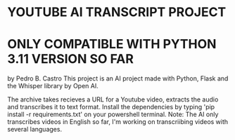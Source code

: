 # YOUTUBE AI TRANSCRIPT PROJECT
# ONLY COMPATIBLE WITH PYTHON 3.11 VERSION SO FAR
by Pedro B. Castro
This project is an AI project made with Python, Flask and the Whisper library by Open AI. 

The archive takes recieves a URL for a Youtube video, extracts the audio and transcribes it to text format. 
Install the dependencies by typing 'pip install -r requirements.txt' on your powershell terminal. 
Note: The AI only transcribes videos in English so far, I'm working on transcriibing videos with several languages.
